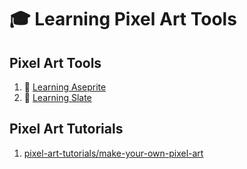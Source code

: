 # :mortar_board: Learning Pixel Art Tools

## Pixel Art Tools

1. :file_folder: [Learning Aseprite](learning-aseprite/)
2. :file_folder: [Learning Slate](learning-slate/)

## Pixel Art Tutorials

1. [pixel-art-tutorials/make-your-own-pixel-art](/make-your-own-pixel-art/)
